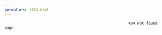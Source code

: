 ```yaml
---
permalink: /404.html
---
```




                                                            404 Not found page
